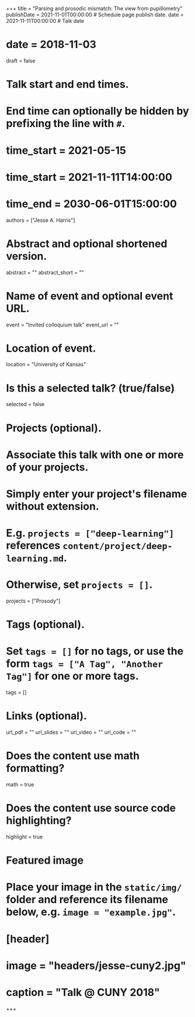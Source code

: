 +++
title = "Parsing and prosodic mismatch: The view from pupillometry"
publishDate = 2021-11-01T00:00:00  # Schedule page publish date.
date = 2021-11-11T00:00:00  # Talk date
# date = 2018-11-03
draft = false

# Talk start and end times.
#   End time can optionally be hidden by prefixing the line with `#`.
# time_start = 2021-05-15
# time_start = 2021-11-11T14:00:00
# time_end = 2030-06-01T15:00:00

authors = ["Jesse A. Harris"]

# Abstract and optional shortened version.
abstract = ""
abstract_short = ""

# Name of event and optional event URL.
event = "Invited colloquium talk"
event_url = ""

# Location of event.
location = "University of Kansas"

# Is this a selected talk? (true/false)
selected = false

# Projects (optional).
#   Associate this talk with one or more of your projects.
#   Simply enter your project's filename without extension.
#   E.g. `projects = ["deep-learning"]` references `content/project/deep-learning.md`.
#   Otherwise, set `projects = []`.
projects = ["Prosody"]

# Tags (optional).
#   Set `tags = []` for no tags, or use the form `tags = ["A Tag", "Another Tag"]` for one or more tags.
tags = []


# Links (optional).
url_pdf = ""
url_slides = ""
url_video = ""
url_code = ""

# Does the content use math formatting?
math = true

# Does the content use source code highlighting?
highlight = true

# Featured image
# Place your image in the `static/img/` folder and reference its filename below, e.g. `image = "example.jpg"`.
# [header]
# image = "headers/jesse-cuny2.jpg"
# caption = "Talk @ CUNY 2018"

+++
